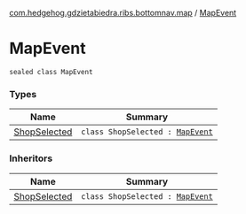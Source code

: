 [com.hedgehog.gdzietabiedra.ribs.bottomnav.map](../index.md) / [MapEvent](./index.md)

# MapEvent

`sealed class MapEvent`

### Types

| Name | Summary |
|---|---|
| [ShopSelected](-shop-selected/index.md) | `class ShopSelected : `[`MapEvent`](./index.md) |

### Inheritors

| Name | Summary |
|---|---|
| [ShopSelected](-shop-selected/index.md) | `class ShopSelected : `[`MapEvent`](./index.md) |
